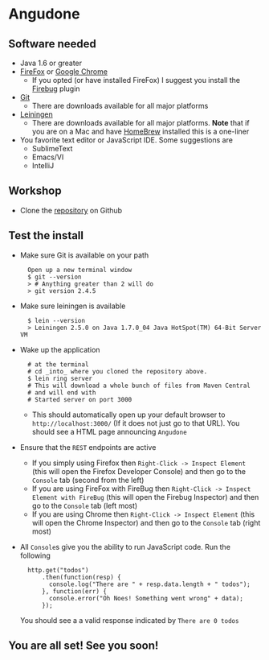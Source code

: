 # Angudone

## Software needed
- Java 1.6 or greater
- [FireFox](http://www.mozilla.org/en-US/firefox/new/) or [Google Chrome](https://www.google.com/intl/en/chrome/browser/)
    - If you opted (or have installed FireFox) I suggest you install the [Firebug](https://getfirebug.com/) plugin
- [Git](http://git-scm.com/downloads)
    - There are downloads available for all major platforms
- [Leiningen](http://leiningen.org/)
    - There are downloads available for all major platforms. **Note** that if you are on a Mac and have [HomeBrew](http://brew.sh/) installed this is a one-liner
- You favorite text editor or JavaScript IDE. Some suggestions are
    - SublimeText
    - Emacs/VI
    - IntelliJ
    
## Workshop
- Clone the [repository](https://github.com/looselytyped/angudone-workshop) on Github 

## Test the install
- Make sure Git is available on your path

        Open up a new terminal window    
        $ git --version  
        > # Anything greater than 2 will do
        > git version 2.4.5
    
- Make sure leiningen is available

        $ lein --version
        > Leiningen 2.5.0 on Java 1.7.0_04 Java HotSpot(TM) 64-Bit Server VM
        
- Wake up the application

        # at the terminal
        # cd _into_ where you cloned the repository above. 
        $ lein ring server
        # This will download a whole bunch of files from Maven Central 
        # and will end with
        # Started server on port 3000
        
    - This should automatically open up your default browser to `http://localhost:3000/` (If it does not just go to that URL). You should see a HTML page announcing `Angudone`
    
- Ensure that the `REST` endpoints are active
	- If you simply using Firefox then `Right-Click -> Inspect Element` (this will open the Firefox Developer Console) and then go to the `Console` tab (second from the left)
    - If you are using FireFox with FireBug then `Right-Click -> Inspect Element with FireBug` (this will open the Firebug Inspector) and then go to the `Console` tab (left most)
    - If you are using Chrome then `Right-Click -> Inspect Element` (this will open the Chrome Inspector) and then go to the `Console` tab (right most)
    
- All `Console`s give you the ability to run JavaScript code. Run the following

        http.get("todos")
            .then(function(resp) {
              console.log("There are " + resp.data.length + " todos");
            }, function(err) {
              console.error("Oh Noes! Something went wrong" + data);
            });
             
    You should see a a valid response indicated by `There are 0 todos` 
    
## You are all set! See you soon!

